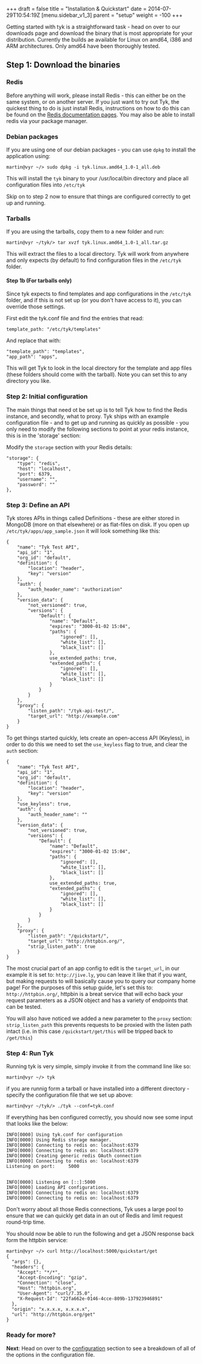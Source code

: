 +++
draft = false
title = "Installation & Quickstart"
date = 2014-07-29T10:54:19Z
[menu.sidebar_v1_3]
    parent = "setup"
    weight = -100
+++

Getting started with tyk is a straightforward task - head on over to our downloads page and download the binary that is 
most appropriate for your distribution. Currently the builds ae available for Linux on amd64, i386 and ARM architectures. Only amd64 have been thoroughly tested.

## Step 1: Download the binaries

### Redis
Before anything will work, please install Redis - this can either be on the same system, or on another server. If you just want to try out Tyk, the quickest thing 
to do is just install Redis, instructions on how to do this can be found on the [Redis documentation pages](http://redis.io/topics/quickstart). You may
also be able to install redis via your package manager.

### Debian packages 

If you are using one of our debian packages - you can use `dpkg` to install the application using:

    martin@vyr ~/> sudo dpkg -i tyk.linux.amd64_1.0-1_all.deb
    
This will install the `tyk` binary to your /usr/local/bin directory and place all configuration files into `/etc/tyk`

Skip on to step 2 now to ensure that things are configured correctly to get up and running.

### Tarballs

If you are using the tarballs, copy them to a new folder and run:

    martin@vyr ~/tyk/> tar xvzf tyk.linux.amd64_1.0-1_all.tar.gz

This will extract the files to a local directory. Tyk will work from anywhere and only expects (by default) to find configuration
files in the `/etc/tyk` folder.

#### Step 1b (For tarballs only)

Since tyk expects to find templates and app configurations in the `/etc/tyk` folder, and if this is not set up (or you don't have access to it), 
you can override those settings.

First edit the tyk.conf file and find the entries that read:

    template_path: "/etc/tyk/templates"
    
And replace that with:

    "template_path": "templates",
    "app_path": "apps",
    
This will get Tyk to look in the local directory for the template and app files (these folders should come with the tarball).
Note you can set this to any directory you like.

### Step 2: Initial configuration

The main things that need ot be set up is to tell Tyk how to find the Redis instance, and secondly, what to proxy. Tyk ships with 
an example configuration file - and to get up and running as quickly as possible - you only need to modify the following sections
to point at your redis instance, this is in the 'storage' section:

Modify the `storage` section with your Redis details:

    "storage": {
        "type": "redis",
        "host": "localhost",
        "port": 6379,
        "username": "",
        "password": ""
    },
    
### Step 3: Define an API

Tyk stores APIs in things called Definitions - these are either stored in MongoDB (more on that elsewhere) or as flat-files on disk. If you open up
`/etc/tyk/apps/app_sample.json` it will look something like this:

    {
        "name": "Tyk Test API",
        "api_id": "1",
        "org_id": "default",
        "definition": {
            "location": "header",
            "key": "version"
        },
        "auth": {
            "auth_header_name": "authorization"
        },
        "version_data": {
            "not_versioned": true,
            "versions": {
                "Default": {
                    "name": "Default",
                    "expires": "3000-01-02 15:04",
                    "paths": {
                        "ignored": [],
                        "white_list": [],
                        "black_list": []
                    },
                    use_extended_paths: true,
                    "extended_paths": {
                        "ignored": [],
                        "white_list": [],
                        "black_list": []
                    }
                }
            }
        },
        "proxy": {
            "listen_path": "/tyk-api-test/",
            "target_url": "http://example.com"
        }
    }

To get things started quickly, lets create an open-access API (Keyless), in order to do this we need to set 
the `use_keyless` flag to true, and clear the `auth` section:

    {
        "name": "Tyk Test API",
        "api_id": "1",
        "org_id": "default",
        "definition": {
            "location": "header",
            "key": "version"
        },
        "use_keyless": true,
        "auth": {
            "auth_header_name": ""
        },
        "version_data": {
            "not_versioned": true,
            "versions": {
                "Default": {
                    "name": "Default",
                    "expires": "3000-01-02 15:04",
                    "paths": {
                        "ignored": [],
                        "white_list": [],
                        "black_list": []
                    },
                    use_extended_paths: true,
                    "extended_paths": {
                        "ignored": [],
                        "white_list": [],
                        "black_list": []
                    }
                }
            }
        },
        "proxy": {
            "listen_path": "/quickstart/",
            "target_url": "http://httpbin.org/",
            "strip_listen_path": true
        }
    }

The most crucial part of an app config to edit is the `target_url`, in our example it is set to: `http://jive.ly`, you can 
leave it like that if you want, but making requests to will basically cause you to query our company home page! 
For the purposes of this setup guide, let's set this to: `http://httpbin.org/`, httpbin is a breat service that will 
echo back your request parameters as a JSON object and has a variety of endpoints that can be tested.

You will also have noticed we added a new parameter to the `proxy` section: `strip_listen_path` this prevents requests to 
be proxied with the listen path intact (i.e. in this case `/quickstart/get/this` will be tripped back to `/get/this`)
 
### Step 4: Run Tyk

Running tyk is very simple, simply invoke it from the command line like so:

    martin@vyr ~/> tyk
    
if you are runnig form a tarball or have installed into a different directory - specify the configuration file that we set up above:

    martin@vyr ~/tyk/> ./tyk --conf=tyk.conf

If everything has ben configured correctly, you should now see some input that looks like the below:

    INFO[0000] Using tyk.conf for configuration            
    INFO[0000] Using Redis storage manager.                 
    INFO[0000] Connecting to redis on: localhost:6379                  
    INFO[0000] Connecting to redis on: localhost:6379       
    INFO[0000] Creating generic redis OAuth connection      
    INFO[0000] Connecting to redis on: localhost:6379       
    Listening on port:     5000
    
    
    INFO[0000] Listening on [::]:5000                             
    INFO[0000] Loading API configurations.                  
    INFO[0000] Connecting to redis on: localhost:6379       
    INFO[0000] Connecting to redis on: localhost:6379
    
Don't worry about all those Redis connections, Tyk uses a large pool to ensure that we can quickly get data in an out of Redis and limit request round-trip time.

You should now be able to run the following and get a JSON response back form the httpbin service:

    martin@vyr ~/> curl http://localhost:5000/quickstart/get
    {
      "args": {}, 
      "headers": {
        "Accept": "*/*", 
        "Accept-Encoding": "gzip", 
        "Connection": "close", 
        "Host": "httpbin.org", 
        "User-Agent": "curl/7.35.0", 
        "X-Request-Id": "22fa662e-0146-4cce-809b-137923946891"
      }, 
      "origin": "x.x.x.x, x.x.x.x", 
      "url": "http://httpbin.org/get"
    }

### Ready for more? ###

**Next**: Head on over to the [configuration](/v1.3/setup/confguration) section to see a breakdown of all of the options in the configuration file.